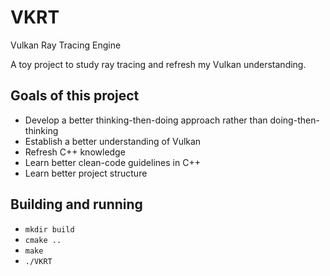 # VKRT
Vulkan Ray Tracing Engine

A toy project to study ray tracing and refresh my Vulkan understanding.

## Goals of this project

- Develop a better thinking-then-doing approach rather than doing-then-thinking
- Establish a better understanding of Vulkan
- Refresh C++ knowledge
- Learn better clean-code guidelines in C++
- Learn better project structure

## Building and running
- `mkdir build`
- `cmake ..`
- `make`
- `./VKRT`
